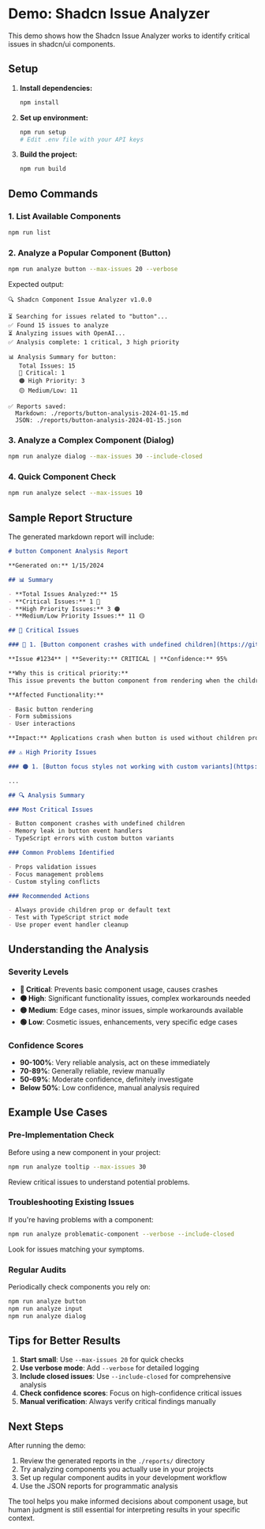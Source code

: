 # Demo: Shadcn Issue Analyzer

This demo shows how the Shadcn Issue Analyzer works to identify critical issues in shadcn/ui components.

## Setup

1. **Install dependencies:**

   ```bash
   npm install
   ```

2. **Set up environment:**

   ```bash
   npm run setup
   # Edit .env file with your API keys
   ```

3. **Build the project:**
   ```bash
   npm run build
   ```

## Demo Commands

### 1. List Available Components

```bash
npm run list
```

### 2. Analyze a Popular Component (Button)

```bash
npm run analyze button --max-issues 20 --verbose
```

Expected output:

```
🔍 Shadcn Component Issue Analyzer v1.0.0

⏳ Searching for issues related to "button"...
✅ Found 15 issues to analyze
⏳ Analyzing issues with OpenAI...
✅ Analysis complete: 1 critical, 3 high priority

📊 Analysis Summary for button:
   Total Issues: 15
   🔴 Critical: 1
   🟠 High Priority: 3
   🟡 Medium/Low: 11

✅ Reports saved:
  Markdown: ./reports/button-analysis-2024-01-15.md
  JSON: ./reports/button-analysis-2024-01-15.json
```

### 3. Analyze a Complex Component (Dialog)

```bash
npm run analyze dialog --max-issues 30 --include-closed
```

### 4. Quick Component Check

```bash
npm run analyze select --max-issues 10
```

## Sample Report Structure

The generated markdown report will include:

```markdown
# button Component Analysis Report

**Generated on:** 1/15/2024

## 📊 Summary

- **Total Issues Analyzed:** 15
- **Critical Issues:** 1 🔴
- **High Priority Issues:** 3 🟠
- **Medium/Low Priority Issues:** 11 🟡

## 🚨 Critical Issues

### 🔴 1. [Button component crashes with undefined children](https://github.com/shadcn-ui/ui/issues/1234)

**Issue #1234** | **Severity:** CRITICAL | **Confidence:** 95%

**Why this is critical priority:**
This issue prevents the button component from rendering when the children prop is undefined, causing the entire application to crash. This is a fundamental usage pattern that should be supported.

**Affected Functionality:**

- Basic button rendering
- Form submissions
- User interactions

**Impact:** Applications crash when button is used without children prop, preventing basic usage of the component.

## ⚠️ High Priority Issues

### 🟠 1. [Button focus styles not working with custom variants](https://github.com/shadcn-ui/ui/issues/5678)

...

## 🔍 Analysis Summary

### Most Critical Issues

- Button component crashes with undefined children
- Memory leak in button event handlers
- TypeScript errors with custom button variants

### Common Problems Identified

- Props validation issues
- Focus management problems
- Custom styling conflicts

### Recommended Actions

- Always provide children prop or default text
- Test with TypeScript strict mode
- Use proper event handler cleanup
```

## Understanding the Analysis

### Severity Levels

- **🔴 Critical**: Prevents basic component usage, causes crashes
- **🟠 High**: Significant functionality issues, complex workarounds needed
- **🟡 Medium**: Edge cases, minor issues, simple workarounds available
- **🟢 Low**: Cosmetic issues, enhancements, very specific edge cases

### Confidence Scores

- **90-100%**: Very reliable analysis, act on these immediately
- **70-89%**: Generally reliable, review manually
- **50-69%**: Moderate confidence, definitely investigate
- **Below 50%**: Low confidence, manual analysis required

## Example Use Cases

### Pre-Implementation Check

Before using a new component in your project:

```bash
npm run analyze tooltip --max-issues 30
```

Review critical issues to understand potential problems.

### Troubleshooting Existing Issues

If you're having problems with a component:

```bash
npm run analyze problematic-component --verbose --include-closed
```

Look for issues matching your symptoms.

### Regular Audits

Periodically check components you rely on:

```bash
npm run analyze button
npm run analyze input
npm run analyze dialog
```

## Tips for Better Results

1. **Start small**: Use `--max-issues 20` for quick checks
2. **Use verbose mode**: Add `--verbose` for detailed logging
3. **Include closed issues**: Use `--include-closed` for comprehensive analysis
4. **Check confidence scores**: Focus on high-confidence critical issues
5. **Manual verification**: Always verify critical findings manually

## Next Steps

After running the demo:

1. Review the generated reports in the `./reports/` directory
2. Try analyzing components you actually use in your projects
3. Set up regular component audits in your development workflow
4. Use the JSON reports for programmatic analysis

The tool helps you make informed decisions about component usage, but human judgment is still essential for interpreting results in your specific context.
